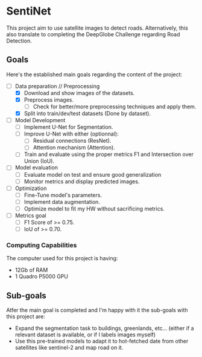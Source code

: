# SentiNet

This project aim to use satellite images to detect roads.
Alternatively, this also translate to completing the DeepGlobe Challenge regarding Road Detection.

## Goals
Here's the established main goals regarding the content of the project:
- [ ] Data preparation // Preprocessing
    - [x] Download and show images of the datasets.
    - [x] Preprocess images.
        - [ ] Check for better/more preprocessing techniques and apply them.
    - [x] Split into train/dev/test datasets (Done by dataset).
- [ ] Model Development 
    - [ ] Implement U-Net for Segmentation.
    - [ ] Improve U-Net with either (optionnal):
        - [ ] Residual connections (ResNet).
        - [ ] Attention mechanism (Attention).
    - [ ] Train and evaluate using the proper metrics F1 and Intersection over Union (IoU).
- [ ] Model evaluation 
    - [ ] Evaluate model on test and ensure good generalization
    - [ ] Monitor metrics and display predicted images.
- [ ] Optimization 
    - [ ] Fine-Tune model's parameters.
    - [ ] Implement data augmentation.
    - [ ] Optimize model to fit my HW without sacrificing metrics. 
- [ ] Metrics goal
    - [ ] F1 Score of >= 0.75.
    - [ ] IoU of >= 0.70.

### Computing Capabilities

The computer used  for this project is having:
- 12Gb of RAM
- 1 Quadro P5000 GPU 

## Sub-goals

Atfer the main goal is completed and I'm happy with it the sub-goals with this project are:
- Expand the segmentation task to buildings, greenlands, etc... (either if a relevant dataset is available, or if I labels images myself)
- Use this pre-trained models to adapt it to hot-fetched date from other satellites like sentinel-2 and map road on it.